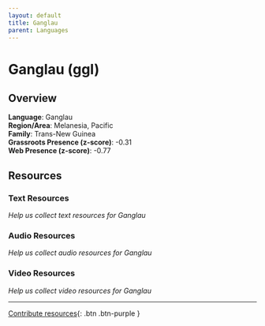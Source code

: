 ```yaml
---
layout: default
title: Ganglau
parent: Languages
---
```


# Ganglau (ggl)

## Overview

**Language**: Ganglau  
**Region/Area**: Melanesia, Pacific  
**Family**: Trans-New Guinea  
**Grassroots Presence (z-score)**: -0.31  
**Web Presence (z-score)**: -0.77  

## Resources

### Text Resources
*Help us collect text resources for Ganglau*

### Audio Resources
*Help us collect audio resources for Ganglau*

### Video Resources
*Help us collect video resources for Ganglau*

---

[Contribute resources](https://forms.office.com/e/1SfLJx3u1r){: .btn .btn-purple }
